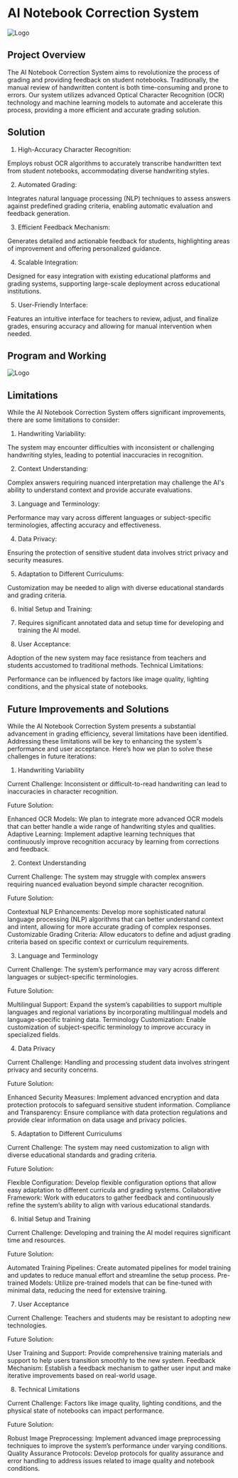 # AI Notebook Correction System


![Logo](https://5.imimg.com/data5/ZN/AM/NZ/SELLER-53014191/school-notebooks-1000x1000.jpg)



## Project Overview

The AI Notebook Correction System aims to revolutionize the process of grading and providing feedback on student notebooks. Traditionally, the manual review of handwritten content is both time-consuming and prone to errors. Our system utilizes advanced Optical Character Recognition (OCR) technology and machine learning models to automate and accelerate this process, providing a more efficient and accurate grading solution.


## Solution

1. High-Accuracy Character Recognition:

Employs robust OCR algorithms to accurately transcribe handwritten text from student notebooks, accommodating diverse handwriting styles.

2. Automated Grading:

Integrates natural language processing (NLP) techniques to assess answers against predefined grading criteria, enabling automatic evaluation and feedback generation.

3. Efficient Feedback Mechanism:

Generates detailed and actionable feedback for students, highlighting areas of improvement and offering personalized guidance.

4. Scalable Integration:

Designed for easy integration with existing educational platforms and grading systems, supporting large-scale deployment across educational institutions.

5. User-Friendly Interface:

Features an intuitive interface for teachers to review, adjust, and finalize grades, ensuring accuracy and allowing for manual intervention when needed.
## Program and Working

![Logo](https://elements-cover-images-0.imgix.net/23b2adf8-ef4f-43cc-88c8-20c36a5a9680?auto=compress%2Cformat&w=1170&fit=max&s=3cbf8d178b88a7e37942ac1aba403cb1)
## Limitations

While the AI Notebook Correction System offers significant improvements, there are some limitations to consider:

1. Handwriting Variability:

The system may encounter difficulties with inconsistent or challenging handwriting styles, leading to potential inaccuracies in recognition.

2. Context Understanding:

Complex answers requiring nuanced interpretation may challenge the AI's ability to understand context and provide accurate evaluations.

3. Language and Terminology:

Performance may vary across different languages or subject-specific terminologies, affecting accuracy and effectiveness.

4. Data Privacy:

Ensuring the protection of sensitive student data involves strict privacy and security measures.

5. Adaptation to Different Curriculums:

Customization may be needed to align with diverse educational standards and grading criteria.

6. Initial Setup and Training:

7. Requires significant annotated data and setup time for developing and training the AI model.

8. User Acceptance:

Adoption of the new system may face resistance from teachers and students accustomed to traditional methods.
Technical Limitations:

Performance can be influenced by factors like image quality, lighting conditions, and the physical state of notebooks.

## Future Improvements and Solutions

While the AI Notebook Correction System presents a substantial advancement in grading efficiency, several limitations have been identified. Addressing these limitations will be key to enhancing the system's performance and user acceptance. Here’s how we plan to solve these challenges in future iterations:

1. Handwriting Variability

Current Challenge: Inconsistent or difficult-to-read handwriting can lead to inaccuracies in character recognition.

Future Solution:

Enhanced OCR Models: We plan to integrate more advanced OCR models that can better handle a wide range of handwriting styles and qualities.
Adaptive Learning: Implement adaptive learning techniques that continuously improve recognition accuracy by learning from corrections and feedback.

2. Context Understanding

Current Challenge: The system may struggle with complex answers requiring nuanced evaluation beyond simple character recognition.

Future Solution:

Contextual NLP Enhancements: Develop more sophisticated natural language processing (NLP) algorithms that can better understand context and intent, allowing for more accurate grading of complex responses.
Customizable Grading Criteria: Allow educators to define and adjust grading criteria based on specific context or curriculum requirements.

3. Language and Terminology

Current Challenge: The system’s performance may vary across different languages or subject-specific terminologies.

Future Solution:

Multilingual Support: Expand the system’s capabilities to support multiple languages and regional variations by incorporating multilingual models and language-specific training data.
Terminology Customization: Enable customization of subject-specific terminology to improve accuracy in specialized fields.

4. Data Privacy

Current Challenge: Handling and processing student data involves stringent privacy and security concerns.

Future Solution:

Enhanced Security Measures: Implement advanced encryption and data protection protocols to safeguard sensitive student information.
Compliance and Transparency: Ensure compliance with data protection regulations and provide clear information on data usage and privacy policies.

5. Adaptation to Different Curriculums

Current Challenge: The system may need customization to align with diverse educational standards and grading criteria.

Future Solution:

Flexible Configuration: Develop flexible configuration options that allow easy adaptation to different curricula and grading systems.
Collaborative Framework: Work with educators to gather feedback and continuously refine the system’s ability to align with various educational standards.

6. Initial Setup and Training

Current Challenge: Developing and training the AI model requires significant time and resources.

Future Solution:

Automated Training Pipelines: Create automated pipelines for model training and updates to reduce manual effort and streamline the setup process.
Pre-trained Models: Utilize pre-trained models that can be fine-tuned with minimal data, reducing the need for extensive training.

7. User Acceptance

Current Challenge: Teachers and students may be resistant to adopting new technologies.

Future Solution:

User Training and Support: Provide comprehensive training materials and support to help users transition smoothly to the new system.
Feedback Mechanism: Establish a feedback mechanism to gather user input and make iterative improvements based on real-world usage.

8. Technical Limitations

Current Challenge: Factors like image quality, lighting conditions, and the physical state of notebooks can impact performance.

Future Solution:

Robust Image Preprocessing: Implement advanced image preprocessing techniques to improve the system’s performance under varying conditions.
Quality Assurance Protocols: Develop protocols for quality assurance and error handling to address issues related to image quality and notebook conditions.


